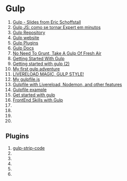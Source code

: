 # Gulp

1. [Gulp - Slides from Eric Schoffstall](http://slid.es/contra/gulp)
1. [Gulp JS: como se tornar Expert em minutos](http://morethings.io/javascript/gulpjs-como-se-tornar-expert-em-minutos/)
1. [Gulp Repository](https://github.com/gulpjs/gulp)
1. [Gulp website](http://gulpjs.com/)
1. [Gulp Plugins](http://gratimax.github.io/search-gulp-plugins/)
1. [Gulp Docs](https://github.com/gulpjs/gulp/tree/master/docs)
1. [No Need To Grunt, Take A Gulp Of Fresh Air](http://travismaynard.com/writing/no-need-to-grunt-take-a-gulp-of-fresh-air)
1. [Getting Started With Gulp](http://travismaynard.com/writing/getting-started-with-gulp)
1. [Getting started with gulp (2)](http://markgoodyear.com/2014/01/getting-started-with-gulp/)
1. [My first gulp adventure](http://blog.ponyfoo.com/2014/01/27/my-first-gulp-adventure)
1. [LIVERELOAD MAGIC, GULP STYLE!](http://rhumaric.com/2014/01/livereload-magic-gulp-style/)
1. [My gulpfile.js](https://gist.github.com/ericdouglas/8855147)
1. [Gulpfile with Livereload, Nodemon, and other features](https://gist.github.com/Hendrixer/9939346)
1. [Gulpfile example](https://gist.github.com/demisx/beef93591edc1521330a)
1. [Get started with gulp](https://www.youtube.com/playlist?list=PLRk95HPmOM6PN-G1xyKj9q6ap_dc9Yckm)
1. [FrontEnd Skills with Gulp](https://www.youtube.com/watch?v=No-r-7I1BCQ&list=PLwQf6Mb9WjZAcbae_O76poYwstJWvSZVo&index=1)
1. []()
1. []()
1. []()
1. []()

## Plugins

1. [gulp-strip-code](https://www.npmjs.com/package/gulp-strip-code)
1. []()
1. []()
1. []()
1. []()
1. []()